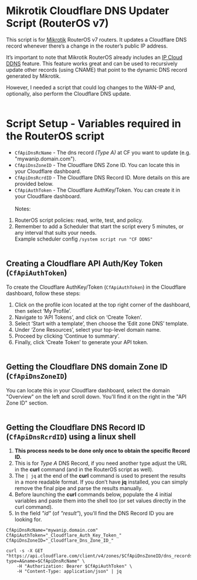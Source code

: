 # Mikrotik Cloudflare DNS Updater Script (RouterOS v7)

This script is for [Mikrotik](https://mikrotik.com/) RouterOS v7 routers. It updates a Cloudflare DNS record whenever there’s a change in the router’s public IP address.

It’s important to note that Mikrotik RouterOS already includes an [IP Cloud DDNS](https://wiki.mikrotik.com/wiki/Manual:IP/Cloud#DDNS) feature.
This feature works great and can be used to recursively update other records (using CNAME) that point to the dynamic DNS record generated by Mikrotik.

However, I needed a script that could log changes to the WAN-IP and, optionally, also perform the Cloudflare DNS update.
<br /><br />

# Script Setup - Variables required in the RouterOS script

* `CfApiDnsRcName` - The dns record *(Type A)* at CF you want to update (e.g. "mywanip.domain.com").
* `CfApiDnsZoneID` - The Cloudflare DNS Zone ID. You can locate this in your Cloudflare dashboard.
* `CfApiDnsRcrdID` - The Cloudflare DNS Record ID. More details on this are provided below.
* `CfApiAuthToken` - The Cloudflare AuthKey/Token. You can create it in your Cloudflare dashboard.
<br /><br />
Notes:<br />
1. RouterOS script policies: read, write, test, and policy.<br />
2. Remember to add a Scheduler that start the script every 5 minutes, or any interval that suits your needs.<br />
Example scheduler config ```/system script run "CF DDNS"```
<br /><br />

## Creating a Cloudflare API Auth/Key **Token** (`CfApiAuthToken`)

To create the Cloudflare AuthKey/Token (`CfApiAuthToken`) in the Cloudflare dashboard, follow these steps:

1. Click on the profile icon located at the top right corner of the dashboard, then select ‘My Profile’.
2. Navigate to ‘API Tokens’, and click on ‘Create Token’.
3. Select ‘Start with a template’, then choose the ‘Edit zone DNS’ template.
4. Under ‘Zone Resources’, select your top-level domain name.
5. Proceed by clicking ‘Continue to summary’.
6. Finally, click ‘Create Token’ to generate your API token.
<br /><br />

## Getting the Cloudflare DNS domain Zone ID (`CfApiDnsZoneID`)

You can locate this in your Cloudflare dashboard, select the domain "Overview" on the left and scroll down.
You'll find it on the right in the "API Zone ID" section.
<br /><br />

## Getting the Cloudflare DNS Record ID (`CfApiDnsRcrdID`) using a linux shell

1. **This process needs to be done only once to obtain the specific Record ID.**
2. This is for *Type A* DNS Record, if you need another type adjust the URL in the **curl** command (and in the RouterOS script as well).
3. The `| jq` at the end of the **curl** command is used to present the results in a more readable format. If you don’t have **jq** installed, you can simply remove the final pipe and parse the results manually.
4. Before launching the **curl** commands below, populate the 4 initial variables and paste them into the shell too (or set values directly in the curl command).
5. In the field *"id"* (of *"result"*), you'll find the DNS Record ID you are looking for.

```
CfApiDnsRcName="mywanip.domain.com"
CfApiAuthToken="_Cloudflare_Auth_Key_Token_"
CfApiDnsZoneID="_Cloudflare_Dns_Zone_ID_"

curl -s -X GET "https://api.cloudflare.com/client/v4/zones/$CfApiDnsZoneID/dns_records?type=A&name=$CfApiDnsRcName" \
	-H "Authorization: Bearer $CfApiAuthToken" \
	-H "Content-Type: application/json" | jq
```
